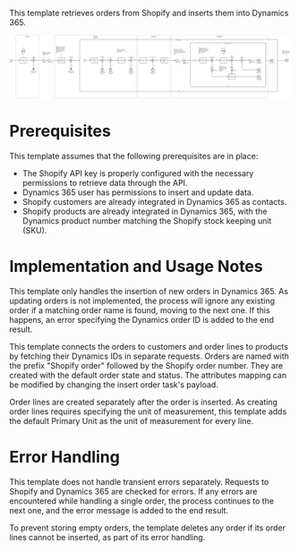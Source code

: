 This template retrieves orders from Shopify and inserts them into Dynamics 365.

![Template](assets/Shopify_to_Dynamics_365_-_Orders.svg)

# Prerequisites

This template assumes that the following prerequisites are in place:

- The Shopify API key is properly configured with the necessary permissions to retrieve data through the API.
- Dynamics 365 user has permissions to insert and update data.
- Shopify customers are already integrated in Dynamics 365 as contacts.
- Shopify products are already integrated in Dynamics 365, with the Dynamics product number matching the Shopify stock keeping unit (SKU).

# Implementation and Usage Notes

This template only handles the insertion of new orders in Dynamics 365. As updating orders is not implemented, the process will ignore any existing order if a matching order name is found, moving to the next one. If this happens, an error specifying the Dynamics order ID is added to the end result.

This template connects the orders to customers and order lines to products by fetching their Dynamics IDs in separate requests. Orders are named with the prefix "Shopify order" followed by the Shopify order number. They are created with the default order state and status. The attributes mapping can be modified by changing the insert order task's payload.

Order lines are created separately after the order is inserted. As creating order lines requires specifying the unit of measurement, this template adds the default Primary Unit as the unit of measurement for every line.

# Error Handling

This template does not handle transient errors separately. Requests to Shopify and Dynamics 365 are checked for errors. If any errors are encountered while handling a single order, the process continues to the next one, and the error message is added to the end result. 

To prevent storing empty orders, the template deletes any order if its order lines cannot be inserted, as part of its error handling.
